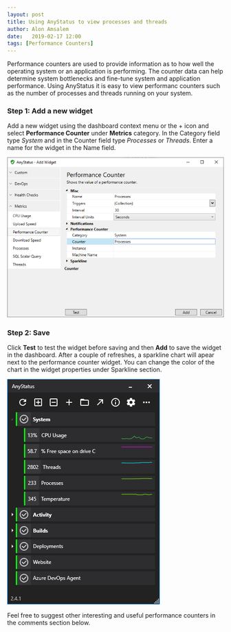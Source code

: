 ```yaml
---
layout: post
title: Using AnyStatus to view processes and threads
author: Alon Amsalem
date:   2019-02-17 12:00
tags: [Performance Counters]
---
```


Performance counters are used to provide information as to how well the operating system or an application is performing. The counter data can help determine system bottlenecks and fine-tune system and application performance. Using AnyStatus it is easy to view performanc counters such as the number of processes and threads running on your system.

### Step 1: Add a new widget

Add a new widget using the dashboard context menu or the + icon and select **Performance Counter** under **Metrics** category.
In the Category field type *System* and in the Counter field type *Processes* or *Threads*.
Enter a name for the widget in the Name field.

![AnyStatus Desktop 2.4.1](/assets/posts/2019-02-17-view-processes-and-threads/add-performance-counter-widget.png)

### Step 2: Save

Click **Test** to test the widget before saving and then **Add** to save the widget in the dashboard.
After a couple of refreshes, a sparkline chart will apear next to the performance counter widget.
You can change the color of the chart in the widget properties under Sparkline section.

![AnyStatus Desktop 2.4.1](/assets/images/screenshots/anystatus_desktop_2.4.1.png)

Feel free to suggest other interesting and useful performance counters in the comments section below.